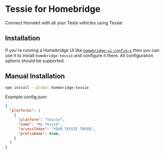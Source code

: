 # Tessie for Homebridge

Connect Homekit with all your Tesla vehicles using Tessie

## Installation

If you're running a Homebridge UI like [`homebridge-ui-config-x`](https://github.com/oznu/homebridge-config-ui-x) then you can use it to install `homebridge-tessie` and configure it there. All configuration options should be supported.

## Manual Installation

```sh
npm install --global homebridge-tessie
```

Example config.json:

```json
{
  "platforms": [
    {
      "platform": "Tessie",
      "name": "My Tessie",
      "accessToken": "YOUR_TESSIE_TOKEN",
      "prefixName": true,  
    }
  ]
}
```
